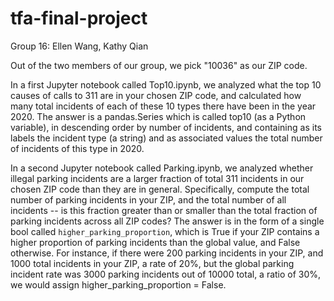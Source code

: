 # tfa-final-project
Group 16: Ellen Wang, Kathy Qian

Out of the two members of our group, we pick "10036" as our ZIP code.

In a first Jupyter notebook called Top10.ipynb, 
we analyzed what the top 10 causes of calls to 311 are in your chosen ZIP code, 
and calculated how many total incidents of each of these 10 types there have been in the year 2020. 
The answer is a pandas.Series which is called top10 (as a Python variable), in descending order by number of incidents, 
and containing as its labels the incident type (a string) and as associated values the total number of incidents of this type in 2020.

In a second Jupyter notebook called Parking.ipynb, 
we analyzed whether illegal parking incidents are a larger fraction of total 311 incidents in our chosen ZIP code than they are in general. 
Specifically, compute the total number of parking incidents in your ZIP, and the total number of all incidents 
-- is this fraction greater than or smaller than the total fraction of parking incidents across all ZIP codes? 
The answer is in the form of a single bool called `higher_parking_proportion`,
which is True if your ZIP contains a higher proportion of parking incidents than the global value, and False otherwise. 
For instance, if there were 200 parking incidents in your ZIP, and 1000 total incidents in your ZIP, a rate of 20%, 
but the global parking incident rate was 3000 parking incidents out of 10000 total, a ratio of 30%, 
we would assign higher_parking_proportion = False.
